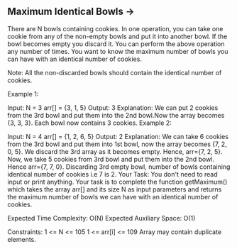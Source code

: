 Maximum Identical Bowls  ->
------------------------



There are N bowls containing cookies. In one operation, you can take one cookie from any of the non-empty bowls and put it into another bowl. If the bowl becomes empty you discard it. You can perform the above operation any number of times. You want to know the maximum number of bowls you can have with an identical number of cookies.

Note: All the non-discarded bowls should contain the identical number of cookies.

Example 1:

Input:
N = 3
arr[] = {3, 1, 5}
Output: 3
Explanation: We can put 2 cookies from the 3rd bowl
and put them into the 2nd bowl.Now the array
becomes {3, 3, 3}. Each bowl now contains 3 cookies.
Example 2:

Input:
N = 4
arr[] = {1, 2, 6, 5}
Output: 2
Explanation: We can take 6 cookies from the 3rd bowl 
and put them into 1st bowl, now the array becomes 
{7, 2, 0, 5}. We discard the 3rd array as it becomes
 empty. Hence, arr={7, 2, 5}. Now, we take 5 cookies 
from 3rd bowl and put them into the 2nd bowl. Hence 
arr={7, 7, 0}. Discarding 3rd empty bowl, number of 
bowls containing identical number of cookies i.e 7 is 2.
Your Task: 
You don't need to read input or print anything. Your task is to complete the function getMaximum() which takes the array arr[] and its size N as input parameters and returns the maximum number of bowls we can have with an identical number of cookies. 

Expected Time Complexity: O(N)
Expected Auxiliary Space: O(1)

Constraints:
1 <= N <= 105
1 <= arr[i] <= 109
Array may contain duplicate elements.
